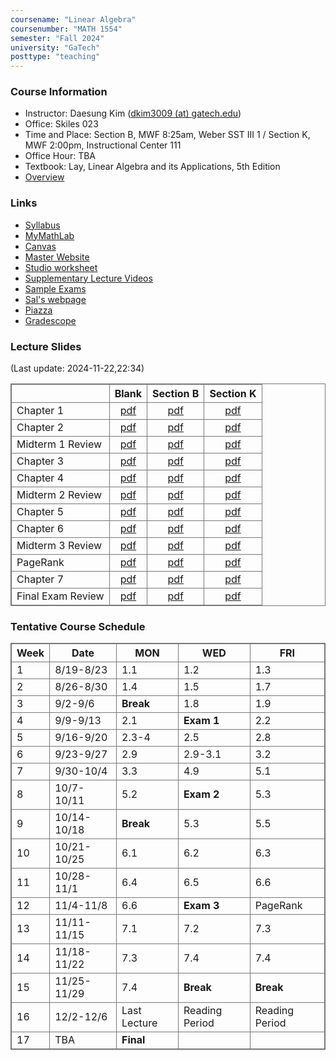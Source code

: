 ```yaml
---
coursename: "Linear Algebra"
coursenumber: "MATH 1554"
semester: "Fall 2024"
university: "GaTech"
posttype: "teaching"
---
```


### Course Information
- Instructor: Daesung Kim ([dkim3009 (at) gatech.edu](mailto:dkim3009@gatech.edu))
- Office: Skiles 023
- Time and Place: Section B, MWF 8:25am, Weber SST III 1 / Section K, MWF 2:00pm, Instructional Center 111
- Office Hour: TBA
- Textbook: Lay, Linear Algebra and its Applications, 5th Edition
- [Overview](overview.pdf)

### Links
- [Syllabus](https://gatech.instructure.com/courses/114544/pages/common-syllabus-fall-2024)
- [MyMathLab](https://www.mymathlab.com)
- [Canvas](https://canvas.gatech.edu)
- [Master Website](https://gatech.instructure.com/courses/114544)
- [Studio worksheet](https://gatech.instructure.com/courses/114544/pages/studio-worksheets)
- [Supplementary Lecture Videos](https://gatech.instructure.com/courses/114544/modules)
- [Sample Exams](https://gatech.instructure.com/courses/114544/pages/sample-exams)
- [Sal's webpage](https://sbarone7.math.gatech.edu/ma1554f24.html)
- [Piazza](https://piazza.com/class/lz8sip014c46zt)
- [Gradescope](https://www.gradescope.com/courses/814142)
 
### Lecture Slides
(Last update: 2024-11-22,22:34)

|                   | Blank                              | Section B                      | Section K                       |
| -                 | :-:                                | :-:                            | :-:                             |
| Chapter 1         | [pdf](m1554-ch1-blank.pdf)         | [pdf](m1554-ch1-B.pdf)         | [pdf](m1554-ch1-K.pdf)          |
| Chapter 2         | [pdf](m1554-ch2-blank.pdf)         | [pdf](m1554-ch2-B.pdf)         | [pdf](m1554-ch2-K.pdf)          |
| Midterm 1 Review  | [pdf](m1554-m1review-blank.pdf)    | [pdf](m1554-m1review-B.pdf)    | [pdf](m1554-m1review-K.pdf)     |
| Chapter 3         | [pdf](m1554-ch3-blank.pdf)         | [pdf](m1554-ch3-B.pdf)         | [pdf](m1554-ch3-K.pdf)          |
| Chapter 4         | [pdf](m1554-ch4-blank.pdf)         | [pdf](m1554-ch4-B.pdf)         | [pdf](m1554-ch4-K.pdf)          |
| Midterm 2 Review  | [pdf](m1554-m2review-blank.pdf)    | [pdf](m1554-m2review-B.pdf)    | [pdf](m1554-m2review-K.pdf)     |
| Chapter 5         | [pdf](m1554-ch5-blank.pdf)         | [pdf](m1554-ch5-B.pdf)         | [pdf](m1554-ch5-K.pdf)          |
| Chapter 6         | [pdf](m1554-ch6-blank.pdf)         | [pdf](m1554-ch6-B.pdf)         | [pdf](m1554-ch6-K.pdf)          |
| Midterm 3 Review  | [pdf](m1554-m3review-blank.pdf)    | [pdf](m1554-m3review-B.pdf)    | [pdf](m1554-m3review-K.pdf)     |
| PageRank          | [pdf](m1554-pagerank-blank.pdf)    | [pdf](m1554-pagerank-B.pdf)    | [pdf](m1554-pagerank-K.pdf)     |
| Chapter 7         | [pdf](m1554-ch7-blank.pdf)         | [pdf](m1554-ch7-B.pdf)         | [pdf](m1554-ch7-K.pdf)          |
| Final Exam Review | [pdf](m1554-finalreview-blank.pdf) | [pdf](m1554-finalreview-B.pdf) | [pdf](m1554-finalreview-K.pdf) |
 

### Tentative Course Schedule
| Week | Date        | MON          | WED            | FRI            |
| ---  | ---         | ---          | ---            | ---            |
| 1    | 8/19-8/23   | 1.1          | 1.2            | 1.3            |
| 2    | 8/26-8/30   | 1.4          | 1.5            | 1.7            |
| 3    | 9/2-9/6     | **Break**    | 1.8            | 1.9            |
| 4    | 9/9-9/13    | 2.1          | **Exam 1**     | 2.2            |
| 5    | 9/16-9/20   | 2.3-4        | 2.5            | 2.8            |
| 6    | 9/23-9/27   | 2.9          | 2.9-3.1        | 3.2            |
| 7    | 9/30-10/4   | 3.3          | 4.9            | 5.1            |
| 8    | 10/7-10/11  | 5.2          | **Exam 2**     | 5.3            |
| 9    | 10/14-10/18 | **Break**    | 5.3            | 5.5            |
| 10   | 10/21-10/25 | 6.1          | 6.2            | 6.3            |
| 11   | 10/28-11/1  | 6.4          | 6.5            | 6.6            |
| 12   | 11/4-11/8   | 6.6          | **Exam 3**     | PageRank       |
| 13   | 11/11-11/15 | 7.1          | 7.2            | 7.3            |
| 14   | 11/18-11/22 | 7.3          | 7.4            | 7.4            |
| 15   | 11/25-11/29 | 7.4          | **Break**      | **Break**      |
| 16   | 12/2-12/6   | Last Lecture | Reading Period | Reading Period |
| 17   | TBA         | **Final**    |                |                |



<style>
table, th, td {
  border: 1px solid #777;
  border-collapse: collapse;
}
</style>

